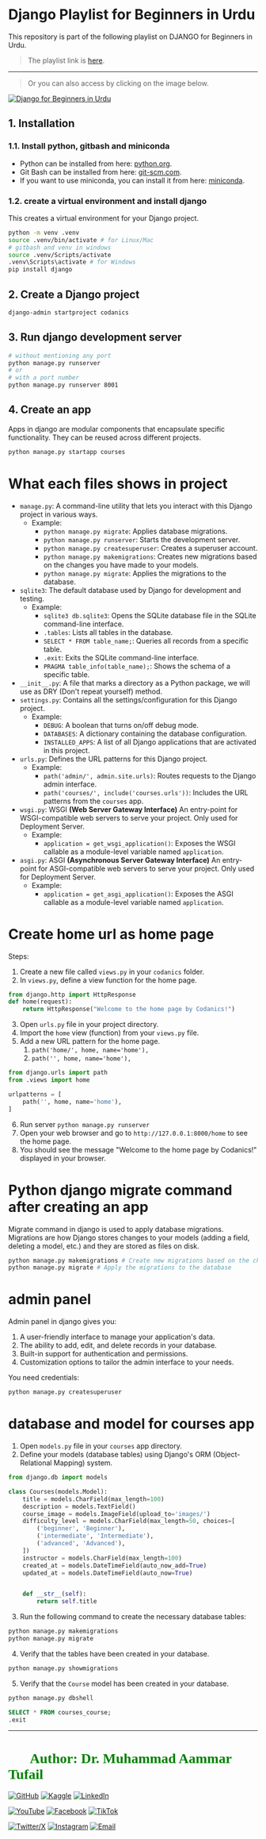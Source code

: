 # Django Playlist for Beginners in Urdu

This repository is part of the following playlist on DJANGO for Beginners in Urdu.

> The playlist link is [here](https://www.youtube.com/watch?v=KA8GLE8YPGs&list=PL9XvIvvVL50GrR46L_U_eKQHab-BKsvDm&ab_channel=Codanics). 
--- 
> Or you can also access by clicking on the image below.

[![Django for Beginners in Urdu](https://img.youtube.com/vi/KA8GLE8YPGs/0.jpg)](https://www.youtube.com/watch?v=KA8GLE8YPGs&list=PL9XvIvvVL50GrR46L_U_eKQHab-BKsvDm&ab_channel=Codanics)


## 1. Installation

### 1.1. Install python, gitbash and miniconda
- Python can be installed from here: [python.org](https://www.python.org/downloads/).
- Git Bash can be installed from here: [git-scm.com](https://git-scm.com/downloads).
- If you want to use miniconda, you can install it from here: [miniconda](https://docs.conda.io/en/latest/miniconda.html).


### 1.2. create a virtual environment and install django

This creates a virtual environment for your Django project.

```bash
python -m venv .venv
source .venv/bin/activate # for Linux/Mac
# gitbash and venv in windows
source .venv/Scripts/activate
.venv\Scripts\activate # for Windows
pip install django
```

## 2. Create a Django project

```bash
django-admin startproject codanics
```

## 3. Run django development server

```bash
# without mentioning any port
python manage.py runserver
# or
# with a port number
python manage.py runserver 8001
```

## 4. Create an app

Apps in django are modular components that encapsulate specific functionality. They can be reused across different projects.

```bash
python manage.py startapp courses
```

# What each files shows in project

- `manage.py`: A command-line utility that lets you interact with this Django project in various ways.
  - Example:
    - `python manage.py migrate`: Applies database migrations.
    - `python manage.py runserver`: Starts the development server.
    - `python manage.py createsuperuser`: Creates a superuser account.
    - `python manage.py makemigrations`: Creates new migrations based on the changes you have made to your models.
    - `python manage.py migrate`: Applies the migrations to the database.
- `sqlite3`: The default database used by Django for development and testing.
  - Example:
    - `sqlite3 db.sqlite3`: Opens the SQLite database file in the SQLite command-line interface.
    - `.tables`: Lists all tables in the database.
    - `SELECT * FROM table_name;`: Queries all records from a specific table.
    - `.exit`: Exits the SQLite command-line interface.
    - `PRAGMA table_info(table_name);`: Shows the schema of a specific table.
- `__init__.py`: A file that marks a directory as a Python package, we will use as DRY (Don't repeat yourself) method.
- `settings.py`: Contains all the settings/configuration for this Django project.
  - Example:
    - `DEBUG`: A boolean that turns on/off debug mode.
    - `DATABASES`: A dictionary containing the database configuration.
    - `INSTALLED_APPS`: A list of all Django applications that are activated in this project.
- `urls.py`: Defines the URL patterns for this Django project.
  - Example:
    - `path('admin/', admin.site.urls)`: Routes requests to the Django admin interface.
    - `path('courses/', include('courses.urls'))`: Includes the URL patterns from the `courses` app.
- `wsgi.py`: WSGI **(Web Server Gateway Interface)** An entry-point for WSGI-compatible web servers to serve your project. Only used for Deployment Server.
  - Example:
    - `application = get_wsgi_application()`: Exposes the WSGI callable as a module-level variable named `application`.
- `asgi.py`: ASGI **(Asynchronous Server Gateway Interface)** An entry-point for ASGI-compatible web servers to serve your project. Only used for Deployment Server.
  - Example:
    - `application = get_asgi_application()`: Exposes the ASGI callable as a module-level variable named `application`.


# Create home url as home page

Steps:

1. Create a new file called `views.py` in your `codanics` folder.
2. In `views.py`, define a view function for the home page.

```python
from django.http import HttpResponse
def home(request):
    return HttpResponse("Welcome to the home page by Codanics!")
```
3. Open `urls.py` file in your project directory.
4. Import the `home` view (function) from your `views.py` file.
5. Add a new URL pattern for the home page.
   1. `path('home/', home, name='home'),`
   2. `path('', home, name='home'),`

```python
from django.urls import path
from .views import home

urlpatterns = [
    path('', home, name='home'),
]
```
6. Run server `python manage.py runserver`
7. Open your web browser and go to `http://127.0.0.1:8000/home` to see the home page.
8. You should see the message "Welcome to the home page by Codanics!" displayed in your browser.


# Python django migrate command after creating an app
Migrate command in django is used to apply database migrations. Migrations are how Django stores changes to your models (adding a field, deleting a model, etc.) and they are stored as files on disk.

```bash
python manage.py makemigrations # Create new migrations based on the changes you have made to your models
python manage.py migrate # Apply the migrations to the database
```


# admin panel

Admin panel in django gives you:
1. A user-friendly interface to manage your application's data.
2. The ability to add, edit, and delete records in your database.
3. Built-in support for authentication and permissions.
4. Customization options to tailor the admin interface to your needs.

You need credentials:

```bash
python manage.py createsuperuser
```

# database and model for courses app

1. Open `models.py` file in your `courses` app directory.
2. Define your models (database tables) using Django's ORM (Object-Relational Mapping) system.
```python
from django.db import models

class Courses(models.Model):
    title = models.CharField(max_length=100)
    description = models.TextField()
    course_image = models.ImageField(upload_to='images/')
    difficulty_level = models.CharField(max_length=50, choices=[
        ('beginner', 'Beginner'),
        ('intermediate', 'Intermediate'),
        ('advanced', 'Advanced'),
    ])
    instructor = models.CharField(max_length=100)
    created_at = models.DateTimeField(auto_now_add=True)
    updated_at = models.DateTimeField(auto_now=True)


    def __str__(self):
        return self.title
```
3. Run the following command to create the necessary database tables:
```bash
python manage.py makemigrations
python manage.py migrate
```
4. Verify that the tables have been created in your database.
```bash
python manage.py showmigrations
```
5. Verify that the `Course` model has been created in your database.
```bash
python manage.py dbshell
```
```sql
SELECT * FROM courses_course;
.exit
```




---
<h1 style="font-family: 'poppins'; font-weight: bold; color: Green;">👨‍💻Author: Dr. Muhammad Aammar Tufail</h1>

[![GitHub](https://img.shields.io/badge/GitHub-Profile-blue?style=for-the-badge&logo=github)](https://github.com/AammarTufail) 
[![Kaggle](https://img.shields.io/badge/Kaggle-Profile-blue?style=for-the-badge&logo=kaggle)](https://www.kaggle.com/muhammadaammartufail) 
[![LinkedIn](https://img.shields.io/badge/LinkedIn-Profile-blue?style=for-the-badge&logo=linkedin)](https://www.linkedin.com/in/dr-muhammad-aammar-tufail-02471213b/)  

[![YouTube](https://img.shields.io/badge/YouTube-Profile-red?style=for-the-badge&logo=youtube)](https://www.youtube.com/@codanics) 
[![Facebook](https://img.shields.io/badge/Facebook-Profile-blue?style=for-the-badge&logo=facebook)](https://www.facebook.com/aammar.tufail) 
[![TikTok](https://img.shields.io/badge/TikTok-Profile-black?style=for-the-badge&logo=tiktok)](https://www.tiktok.com/@draammar)  

[![Twitter/X](https://img.shields.io/badge/Twitter-Profile-blue?style=for-the-badge&logo=twitter)](https://twitter.com/aammar_tufail) 
[![Instagram](https://img.shields.io/badge/Instagram-Profile-blue?style=for-the-badge&logo=instagram)](https://www.instagram.com/aammartufail/) 
[![Email](https://img.shields.io/badge/Email-Contact%20Me-red?style=for-the-badge&logo=email)](mailto:aammar@codanics.com)
